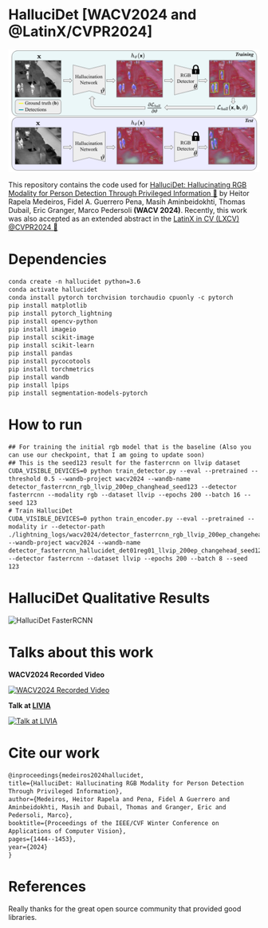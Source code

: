 
# HalluciDet [WACV2024 and @LatinX/CVPR2024]


![HalluciDet Model](./resources/hallucidet.png)

This repository contains the code used for [HalluciDet: Hallucinating RGB Modality for Person Detection Through Privileged Information 🔗](https://arxiv.org/abs/2310.04662) by Heitor Rapela Medeiros, Fidel A. Guerrero Pena, Masih Aminbeidokhti, Thomas Dubail, Eric Granger, Marco Pedersoli **(WACV 2024)**. Recently, this work was also accepted as an extended abstract in the [LatinX in CV (LXCV) @CVPR2024 🔗](https://www.latinxinai.org/cvpr-2024)



# Dependencies

	conda create -n hallucidet python=3.6
	conda activate hallucidet
	conda install pytorch torchvision torchaudio cpuonly -c pytorch
	pip install matplotlib
	pip install pytorch_lightning
	pip install opencv-python
	pip install imageio
	pip install scikit-image
	pip install scikit-learn
	pip install pandas
	pip install pycocotools
	pip install torchmetrics
	pip install wandb
	pip install lpips
	pip install segmentation-models-pytorch


# How to run


	## For training the initial rgb model that is the baseline (Also you can use our checkpoint, that I am going to update soon)
	## This is the seed123 result for the fasterrcnn on llvip dataset
	CUDA_VISIBLE_DEVICES=0 python train_detector.py --eval --pretrained --threshold 0.5 --wandb-project wacv2024 --wandb-name detector_fasterrcnn_rgb_llvip_200ep_changhead_seed123 --detector fasterrcnn --modality rgb --dataset llvip --epochs 200 --batch 16 --seed 123
	# Train HalluciDet
	CUDA_VISIBLE_DEVICES=0 python train_encoder.py --eval --pretrained --modality ir --detector-path ./lightning_logs/wacv2024/detector_fasterrcnn_rgb_llvip_200ep_changehead_seed123/llvip_rgb_fasterrcnn/best.ckpt --wandb-project wacv2024 --wandb-name detector_fasterrcnn_hallucidet_det01reg01_llvip_200ep_changehead_seed123 --detector fasterrcnn --dataset llvip --epochs 200 --batch 8 --seed 123

  

# HalluciDet Qualitative Results


![HalluciDet FasterRCNN](./resources/test_batch.gif)


# Talks about this work

**WACV2024 Recorded Video**


[![WACV2024 Recorded Video](https://img.youtube.com/vi/BEFi_zkG8Yc/0.jpg)](https://www.youtube.com/watch?v=BEFi_zkG8Yc)

**Talk at [LIVIA](https://liviamtl.ca/)**


[![Talk at LIVIA](https://img.youtube.com/vi/spH6mHMHapw/0.jpg)](https://youtu.be/spH6mHMHapw)


# Cite our work

	@inproceedings{medeiros2024hallucidet,
	title={HalluciDet: Hallucinating RGB Modality for Person Detection Through Privileged Information},
	author={Medeiros, Heitor Rapela and Pena, Fidel A Guerrero and Aminbeidokhti, Masih and Dubail, Thomas and Granger, Eric and Pedersoli, Marco},
	booktitle={Proceedings of the IEEE/CVF Winter Conference on Applications of Computer Vision},
	pages={1444--1453},
	year={2024}
	}


# References


Really thanks for the great open source community that provided good libraries.